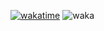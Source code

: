 [![wakatime](https://wakatime.com/badge/user/e41fb970-4172-49e3-b003-d35091b8cb9b.svg)](https://wakatime.com/@e41fb970-4172-49e3-b003-d35091b8cb9b)
![waka](https://wakatime.com/share/@moseeeu/39a62e39-4b38-4dbe-9bc6-46759ecb1503.svg)
